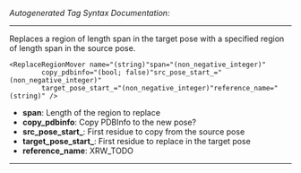 _Autogenerated Tag Syntax Documentation:_

---
Replaces a region of length span in the target pose with a specified region of length span in the source pose.

```
<ReplaceRegionMover name="(string)"span="(non_negative_integer)"
        copy_pdbinfo="(bool; false)"src_pose_start_="(non_negative_integer)"
        target_pose_start_="(non_negative_integer)"reference_name="(string)" />
```

-   **span**: Length of the region to replace
-   **copy_pdbinfo**: Copy PDBInfo to the new pose?
-   **src_pose_start_**: First residue to copy from the source pose
-   **target_pose_start_**: First residue to replace in the target pose
-   **reference_name**: XRW_TODO

---
